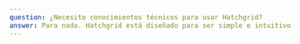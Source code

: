 ```yaml
---
question: ¿Necesito conocimientos técnicos para usar Hatchgrid?
answer: Para nada. Hatchgrid está diseñado para ser simple e intuitivo. Si sabes escribir un email o un artículo, ya estás listo para empezar.
---
```

